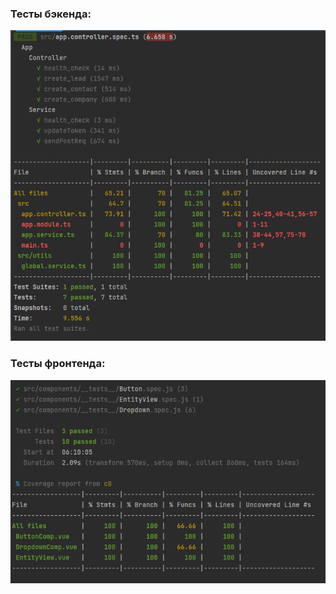 ### Тесты бэкенда:

![backend unit tests](/readme_img/backend.png)

### Тесты фронтенда:

![frontend unit tests](/readme_img/frontend.png)